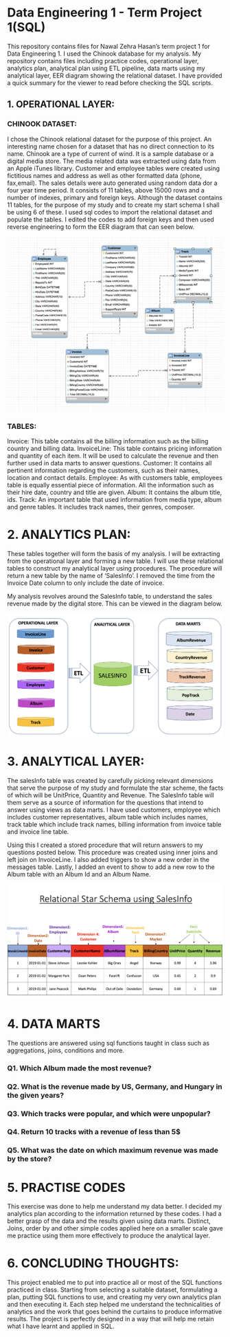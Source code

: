 # Data Engineering 1 - Term Project 1(SQL)

This repository contains files for Nawal Zehra Hasan’s term project 1 for Data Engineering 1. I used the Chinook database for my analysis. My repository contains files including practice codes, operational layer, analytics plan, analytical plan using ETL pipeline, data marts using my analytical layer, EER diagram showing the relational dataset. I have provided a quick summary for the viewer to read before checking the SQL scripts. 


## 1.	OPERATIONAL LAYER:

### CHINOOK DATASET: 
I chose the Chinook relational dataset for the purpose of this project. An interesting name chosen for a dataset that has no direct connection to its name. Chinook are a type of current of wind. It is a sample  database or a digital media store. The media related data was extracted using data  from an Apple iTunes library. Customer and employee tables were created using fictitious names and address as well as other formatted data (phone, fax,email). The sales details were auto generated using random data dor a four year time period. It consists of 11 tables, above 15000 rows and a number of indexes, primary and foreign keys. Although the dataset contains 11 tables, for the purpose of my study and to create my start schema I shall be using 6 of these. I used sql codes to import the relational dataset and populate the tables. I edited the codes to add foreign keys and then used reverse engineering to form the EER diagram that can seen below. 
<p align="center">
  <img src="https://github.com/nawalhasan/CEU_DE1-SQL-KNIME/blob/main/Term-Project-1/EER%20diagram.png" />
</p>

### TABLES:
Invoice: This table contains all the billing information such as the billing country and billing data.
InvoiceLine: This table contains pricing information and quantity of each item. It will be used to calculate the revenue and then further used in data marts to answer questions.
Customer: It contains all pertinent information regarding the customers, such as their names, location and contact details.
Employee: As with customers table, employees table is equally essential piece of information. All the information such as their hire date, country and title are given.
Album: It contains the album title, ids.
Track: An important table that used information from media type, album and genre tables. It includes track names, their genres, composer. 

# 2.	ANALYTICS PLAN:
These tables together will form the basis of my analysis. I will be extracting from the operational layer and forming a new table. I will use these relational tables to construct my analytical layer using procedures. The procedure will return a new table by the name of ‘SalesInfo’. I removed the time from the Invoice Date column to only include the date of invoice.

My analysis revolves around the SalesInfo table, to understand the sales revenue made by the digital store. This can be viewed in the diagram below.
<p align="center">
  <img src="https://github.com/nawalhasan/CEU_DE1-SQL-KNIME/blob/main/Term-Project-1/2.%20Analytics_plan.png" />
</p>

# 3.	ANALYTICAL LAYER:

The salesInfo table was created by carefully picking relevant dimensions that serve the purpose of my study and formulate the star scheme, the facts of which will be UnitPrice, Quantity and Revenue. The SalesInfo table will them serve as a source of information for the questions that intend to answer using views as data marts. I have used customers, employee which includes customer representatives, album table which includes names, track table which include track names, billing information from invoice table and invoice line table. 

Using this I created a stored procedure that will return answers to my questions posted below. This procedure was created using inner joins and left join on InvoiceLine.  I also added triggers to show a new order in the messages table. Lastly, I added an event to show to add a new row to the Album table with an Album Id and an Album Name.

<p align="center">
  <img src="https://github.com/nawalhasan/CEU_DE1-SQL-KNIME/blob/main/Term-Project-1/Star_schema.png" />
</p>

# 4.	DATA MARTS
The questions are answered using sql functions taught in class such as aggregations, joins, conditions and more. 

### Q1. Which Album made the most revenue?
### Q2. What is the revenue made by US, Germany, and Hungary in the given years?
### Q3. Which tracks were popular, and which were unpopular?
### Q4. Return 10 tracks with a revenue of less than 5$
### Q5. What was the date on which maximum revenue was made by the store?


# 5.	PRACTISE CODES
This exercise was done to help me understand my data better. I decided my analytics plan according to the information returned by these codes. I had a better grasp of the data and the results given using data marts. Distinct, Joins, order by and other simple codes applied here on a smaller scale gave me practice using them more effectively to produce the analytical layer. 

# 6.	CONCLUDING THOUGHTS:

This project enabled me to put into practice all or most of the SQL functions practiced in class. Starting from selecting a suitable dataset, formulating a plan, putting SQL functions to use, and creating my very own analytics plan and then executing it. Each step helped me understand the technicalities of analytics and the work that goes behind the curtains to produce informative results. The project is perfectly designed in a way that will help me retain what I have learnt and applied in SQL.






